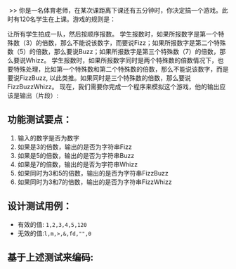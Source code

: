  >> 你是一名体育老师，在某次课距离下课还有五分钟时，你决定搞一个游戏。此时有120名学生在上课。游戏的规则是：

让所有学生拍成一队，然后按顺序报数。
学生报数时，如果所报数字是第一个特殊数（3）的倍数，那么不能说该数字，而要说Fizz；如果所报数字是第二个特殊数（5）的倍数，那么要说Buzz；如果所报数字是第三个特殊数（7）的倍数，那么要说Whizz。
学生报数时，如果所报数字同时是两个特殊数的倍数情况下，也要特殊处理，比如第一个特殊数和第二个特殊数的倍数，那么不能说该数字，而是要说FizzBuzz, 以此类推。如果同时是三个特殊数的倍数，那么要说FizzBuzzWhizz。
现在，我们需要你完成一个程序来模拟这个游戏，他的输出应该是输出（片段）:

## 功能测试要点：
1. 输入的数字是否为数字
2. 如果是3的倍数，输出的是否为字符串Fizz
3. 如果是5的倍数，输出的是否为字符串Buzz
4. 如果是7的倍数，输出的是否为字符串Whizz
5. 如果同时为3和5的倍数，输出的是否为字符串FizzBuzz
6. 如果同时为3和7的倍数，输出的是否为字符串FizzWhizz
## 设计测试用例：
- 有效的值: ```1,2,3,4,5,120```
- 无效的值:```l,m,>,&,fd,"",0```
## 基于上述测试来编码:



